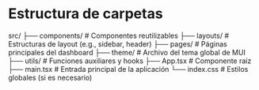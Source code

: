 # Estructura de carpetas

src/
├── components/        # Componentes reutilizables
├── layouts/           # Estructuras de layout (e.g., sidebar, header)
├── pages/             # Páginas principales del dashboard
├── theme/             # Archivo del tema global de MUI
├── utils/             # Funciones auxiliares y hooks
├── App.tsx            # Componente raíz
├── main.tsx           # Entrada principal de la aplicación
└── index.css          # Estilos globales (si es necesario)
